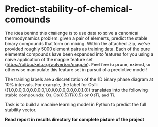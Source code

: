 # Predict-stability-of-chemical-comounds

The idea behind this challenge is to use data to solve a canonical thermodynamics problem: given a pair of elements, predict the stable binary compounds that form on mixing. Within the attached .zip, we've provided roughly 5000 element pairs as training data. Each of the pure elemental compounds have been expanded into features for you using a naive application of the magpie feature set (https://bitbucket.org/wolverton/magpie). Feel free to prune, extend, or otherwise manipulate this feature set in pursuit of a predictive model!

The training labels are a discretization of the 1D binary phase diagram at 10% intervals. For example, the label for OsTi ([1.0,0.0,0.0,0.0,0.0,1.0,0.0,0.0,0.0,0.0,1.0]) translates into the following stable compounds:  Os, Os{0.5}Ti{0.5} or OsTi, and Ti. 

Task is to build a machine learning model in Python to predict the full stability vector.  


**Read report in results directory for complete picture of the project**

